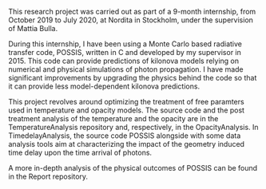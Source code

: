This research project was carried out as part of a 9-month internship, from October 2019 to July 2020, at Nordita in Stockholm, under the supervision of Mattia Bulla. 

During this internship, I have been using a Monte Carlo based radiative transfer code, POSSIS, written in C and developed by my supervisor in 2015. This code can provide predictions of kilonova models relying on numerical and physical simulations of photon propagation. I have made significant improvements by upgrading the physics behind the code so that it can provide less model-dependent kilonova predictions. 

This project revolves around optimizing the treatment of free paramters used in temperature and opacity models. The source code and the post treatment analysis of the temperature and the opacity are in the TemperatureAnalysis repository and, respectively, in the OpacityAnalysis. In TimedelayAnalysis, the source code POSSIS alongside with some data analysis tools aim at characterizing  the impact of the geometry induced time delay upon the time arrival of photons. 

A more in-depth analysis of the physical outcomes of POSSIS can be found in the Report repository. 


